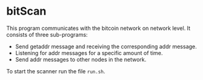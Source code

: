 # bitScan

This program communicates with the bitcoin network on network level. It consists of three sub-programs:
- Send getaddr message and receiving the corresponding addr message.
- Listening for addr messages for a specific amount of time.
- Send addr messages to other nodes in the network.

To start the scanner run the file `run.sh`.